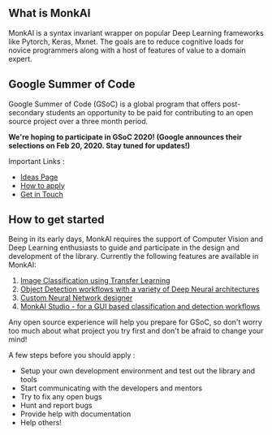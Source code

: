 ## What is MonkAI

MonkAI is a syntax invariant wrapper on popular Deep Learning frameworks like Pytorch, Keras, Mxnet. The goals are to reduce cognitive loads for novice programmers along with a host of features of value to a domain expert.

## Google Summer of Code

Google Summer of Code (GSoC) is a global program that offers post-secondary students an opportunity to be paid for contributing to an open source project over a three month period.

<b>We're hoping to participate in GSoC 2020! (Google announces their selections on Feb 20, 2020. Stay tuned for updates!)</b>

Important Links :
- [Ideas Page](https://github.com/li8bot/gsoc2020/blob/master/ideas.md)
- [How to apply](https://github.com/li8bot/gsoc2020/blob/master/howtoapply.md)
- [Get in Touch](https://github.com/li8bot/gsoc2020/blob/master/getintouch.md)

## How to get started

Being in its early days, MonkAI requires the support of Computer Vision and Deep Learning enthusiasts to guide and participate in the design and development of the library. Currently the following features are available in MonkAI: 

1. [Image Classification using Transfer Learning](https://github.com/Tessellate-Imaging/monk_v1)
2. [Object Detection workflows with a variety of Deep Neural architectures](https://github.com/Tessellate-Imaging/Monk_Object_Detection)
3. [Custom Neural Network designer](https://github.com/Tessellate-Imaging/monk_v1/blob/master/tutorials/8%20-%20Custom%20Model%20Creation%20and%20debugging%20With%20Monk.ipynb)
4. [MonkAI Studio - for a GUI based classification and detection workflows](https://github.com/Tessellate-Imaging/Monk_Gui)

Any open source experience will help you prepare for GSoC, so don't worry too much about what project you try first and don't be afraid to change your mind!

A few steps before you should apply :

- Setup your own development environment and test out the library and tools
- Start communicating with the developers and mentors
- Try to fix any open bugs
- Hunt and report bugs
- Provide help with documentation
- Help others!
